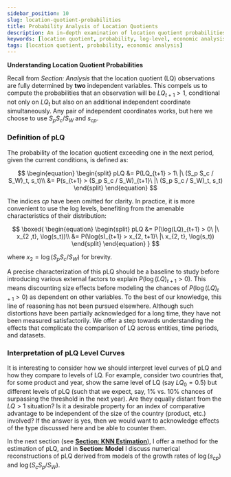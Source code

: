 ```yaml
---
sidebar_position: 10
slug: location-quotient-probabilities
title: Probability Analysis of Location Quotients
description: An in-depth examination of location quotient probabilities, focusing on the conditional probabilities and log-level analysis.
keywords: [location quotient, probability, log-level, economic analysis]
tags: [location quotient, probability, economic analysis]
---
```



**Understanding Location Quotient Probabilities**

Recall from *Section: Analysis* that the location quotient (LQ) observations are fully determined by **two** independent variables. This compels us to compute the probabilities that an observation will be $LQ_{t+1} > 1$, conditional not only on $LQ_t$ but also on an additional independent coordinate simultaneously. Any pair of independent coordinates works, but here we choose to use $S_p S_c / S_W$ and $s_{cp}$.

### Definition of pLQ

The probability of the location quotient exceeding one in the next period, given the current conditions, is defined as:

$$
\begin{equation}
\begin{split}
 pLQ &= P(LQ_{t+1} > 1\ |\ (S_p S_c / S_W)_t, s_t)\\
      &= P(s_{t+1} > (S_p S_c / S_W)_{t+1}\ |\ (S_p S_c / S_W)_t, s_t)
\end{split}
\end{equation}
$$

The indices $cp$ have been omitted for clarity. In practice, it is more convenient to use the log levels, benefiting from the amenable characteristics of their distribution:

$$
\boxed{
\begin{equation}
\begin{split}
 pLQ &= P(\log(LQ)_{t+1} > 0\ |\ x_{2 ,t}, \log(s_t))\\
      &= P(\log(s)_{t+1} > x_{2, t+1}\ |\ x_{2, t}, \log(s_t))
\end{split}
\end{equation}
}
$$

where $x_2 = \log(S_p S_c / S_W)$ for brevity.

A precise characterization of this pLQ should be a baseline to study before introducing various external factors to explain $P(\log(LQ)_{t+1} > 0)$. This means discounting size effects before modeling the chances of $P(\log(LQ)_{t+1} > 0)$ as dependent on other variables. To the best of our knowledge, this line of reasoning has not been pursued elsewhere. Although such distortions have been partially acknowledged for a long time, they have not been measured satisfactorily. We offer a step towards understanding the effects that complicate the comparison of LQ across entities, time periods, and datasets.

### Interpretation of pLQ Level Curves

It is interesting to consider how we should interpret level curves of pLQ and how they compare to levels of LQ. For example, consider two countries that, for some product and year, show the same level of LQ (say $LQ_0 = 0.5$) but different levels of pLQ (such that we expect, say, 1% vs. 10% chances of surpassing the threshold in the next year). Are they equally distant from the $LQ > 1$ situation? Is it a desirable property for an index of comparative advantage to be independent of the size of the country (product, etc.) involved? If the answer is yes, then we would want to acknowledge effects of the type discussed here and be able to counter them.

In the next section (see **[Section: KNN Estimation](./knn_estimation.md)**), I offer a method for the estimation of pLQ, and in **Section: Model** I discuss numerical reconstructions of pLQ derived from models of the growth rates of $\log(s_{cp})$ and $\log(S_c S_p / S_W)$.